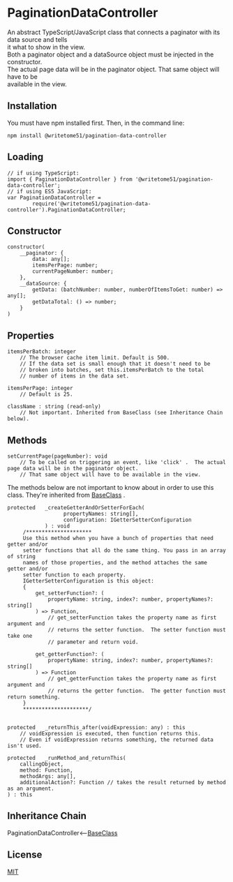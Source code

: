 # PaginationDataController

An abstract TypeScript/JavaScript class that connects a paginator with its data source and tells  
it what to show in the view.  
Both a paginator object and a dataSource object must be injected in the constructor.  
The actual page data will be in the paginator object.  That same object will have to be  
available in the view.


## Installation

You must have npm installed first. Then, in the command line:

    npm install @writetome51/pagination-data-controller

## Loading

    // if using TypeScript:
    import { PaginationDataController } from '@writetome51/pagination-data-controller';
    // if using ES5 JavaScript:
    var PaginationDataController = 
            require('@writetome51/pagination-data-controller').PaginationDataController;
    

## Constructor
```
constructor(
    __paginator: {
        data: any[];
        itemsPerPage: number;
        currentPageNumber: number;
    },
    __dataSource: {
        getData: (batchNumber: number, numberOfItemsToGet: number) => any[];
        getDataTotal: () => number;
    }
)
```

## Properties
```
itemsPerBatch: integer
    // The browser cache item limit. Default is 500.
    // If the data set is small enough that it doesn't need to be
    // broken into batches, set this.itemsPerBatch to the total 
    // number of items in the data set.

itemsPerPage: integer
    // Default is 25.

className : string (read-only)
    // Not important. Inherited from BaseClass (see Inheritance Chain below).
```

## Methods
```
setCurrentPage(pageNumber): void
    // To be called on triggering an event, like 'click' .  The actual page data will be in the paginator object.
    // That same object will have to be available in the view.
```
The methods below are not important to know about in order to use this  
class.  They're inherited from [BaseClass](https://github.com/writetome51/typescript-base-class#baseclass) .
```
protected   _createGetterAndOrSetterForEach(
                  propertyNames: string[],
                  configuration: IGetterSetterConfiguration
            ) : void
     /*********************
     Use this method when you have a bunch of properties that need getter and/or 
     setter functions that all do the same thing. You pass in an array of string 
     names of those properties, and the method attaches the same getter and/or 
     setter function to each property.
     IGetterSetterConfiguration is this object:
     {
         get_setterFunction?: (
             propertyName: string, index?: number, propertyNames?: string[]
         ) => Function,
             // get_setterFunction takes the property name as first argument and 
             // returns the setter function.  The setter function must take one 
             // parameter and return void.
     
         get_getterFunction?: (
             propertyName: string, index?: number, propertyNames?: string[]
         ) => Function
             // get_getterFunction takes the property name as first argument and 
             // returns the getter function.  The getter function must return something.
     }
     *********************/ 
   
   
protected   _returnThis_after(voidExpression: any) : this
    // voidExpression is executed, then function returns this.
    // Even if voidExpression returns something, the returned data isn't used.

protected   _runMethod_and_returnThis(
    callingObject, 
    method: Function, 
    methodArgs: any[], 
    additionalAction?: Function // takes the result returned by method as an argument.
) : this
```


## Inheritance Chain

PaginationDataController<--[BaseClass](https://github.com/writetome51/typescript-base-class#baseclass)


## License
[MIT](https://choosealicense.com/licenses/mit/)